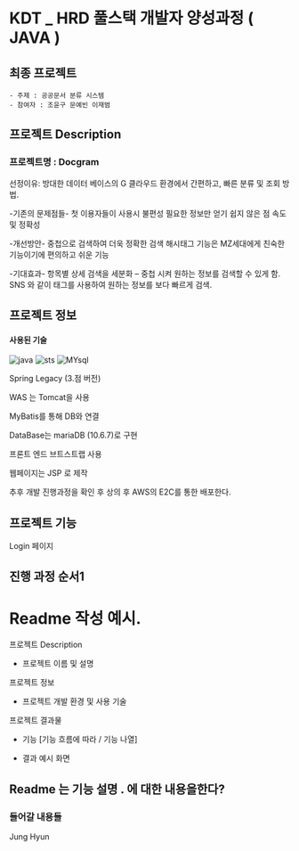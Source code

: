 # KDT _ HRD 풀스택 개발자 양성과정 ( JAVA )

## 최종 프로젝트

	- 주제 : 공공문서 분류 시스템
	- 참여자 : 조윤구 문예빈 이재범	
## 프로젝트 Description
### 프로젝트명 : Docgram

선정이유: 방대한 데이터 베이스의 G 클라우드 환경에서 간편하고, 빠른 분류 및 조회 방법.

-기존의 문제점들-
첫 이용자들이 사용시 불편성
필요한 정보만 얻기 쉽지 않은 점
속도 및 정확성
 
-개선방안- 
중첩으로 검색하여 더욱 정확한 검색 
해시태그 기능은 MZ세대에게 친숙한 기능이기에 편의하고 쉬운 기능

-기대효과-
항목별 상세 검색을 세분화 – 중첩 시켜 원하는 정보를 검색할 수 있게 함.
SNS 와 같이 태그를 사용하여 원하는 정보를 보다 빠르게 검색.

## 프로젝트 정보
#### 사용된 기술
![java](https://camo.githubusercontent.com/64fff471582dc0763edf9abaebaf343ba03c7a34021313b77c9b4cd00368caf8/68747470733a2f2f696d672e736869656c64732e696f2f62616467652f4a6176612d3030364435433f7374796c653d666c61742d737175617265266c6f676f3d4a617661266c6f676f436f6c6f723d7768697465)
![sts](https://camo.githubusercontent.com/a402eebe32e5a869953349838e2e034243fd22845566c41837b9b01c784dd45b/68747470733a2f2f696d672e736869656c64732e696f2f62616467652f537072696e672d677265656e3f7374796c653d666c61742d737175617265266c6f676f3d737072696e67266c6f676f436f6c6f723d7768697465)
![MYsql](https://camo.githubusercontent.com/373d4fa9ba9245d811336f29bdca4617c00739b772ec8f2ef6ed0f9e7a42e81d/68747470733a2f2f696d672e736869656c64732e696f2f62616467652f4d7953514c2d3434373941313f7374796c653d666c61742d737175617265266c6f676f3d4d7953514c266c6f676f436f6c6f723d7768697465)


Spring Legacy (3.점 버전)

WAS 는 Tomcat을 사용

MyBatis를 통해 DB와 연결

DataBase는 mariaDB (10.6.7)로 구현

프론트 엔드 브트스트랩 사용

웹페이지는 JSP 로 제작

추후 개발 진행과정을 확인 후 상의 후 AWS의 E2C를 통한 배포한다.

## 프로젝트 기능 

Login 페이지

## 진행 과정 순서1

# Readme 작성 예시.
프로젝트 Description
- 프로젝트 이름 및 설명

프로젝트 정보
- 프로젝트 개발 환경 및 사용 기술
 

프로젝트 결과물
- 기능 [기능 흐름에 따라 / 기능 나열]

- 결과 예시 화면

## Readme 는 기능 설명 . 에 대한 내용을한다?
### 들어갈 내용들
Jung Hyun


